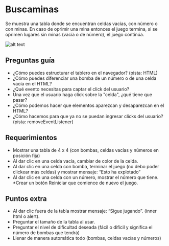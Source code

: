 # Buscaminas

Se muestra una tabla donde se encuentran celdas vacías, con número o con minas. En caso de oprimir una mina entonces el juego termina, si se oprimen lugares sin minas (vacía o de número), el juego continúa.


![alt text](https://i.imgur.com/pVNCgKN.png)

## Preguntas guía

* ¿Cómo puedes estructurar el tablero en el navegador? (pista: HTML)
* ¿Cómo puedes diferenciar una bomba de un número o de una celda vacía en el HTML?
* ¿Qué evento necesitas para captar el click del usuario?
* Una vez que el usuario haga click sobre la "celda", ¿qué tiene que pasar?
* ¿Cómo podemos hacer que elementos aparezcan y desaparezcan en el HTML?
* ¿Cómo hacemos para que ya no se puedan ingresar clicks del usuario? (pista: removeEventListener)

## Requerimientos

* Mostrar una tabla de 4 x 4 (con bombas, celdas vacías y números en posición fija)
* Al dar clic en una celda vacía, cambiar de color de la celda.
* Al dar clic en una celda con bomba, terminar el juego (no debo poder clickear más celdas) y mostrar mensaje: “Esto ha explotado”
* Al dar clic en una celda con un número, mostrar el número que tiene.
*Crear un botón Reiniciar que comience de nuevo el juego.

## Puntos extra

* Al dar clic fuera de la tabla mostrar mensaje: “Sigue jugando”. (inner html o alert).
* Preguntar el tamaño de la tabla al usar.
* Preguntar el nivel de dificultad deseada (fácil o difícil y significa el número de bombas que tendrá)
* Llenar de manera automática todo (bombas, celdas vacías y números)
